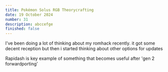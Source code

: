 ```yaml
---
title: Pokémon Solus RGB Theorycrafting
date: 19 October 2024
number: 31
description: abccefge
finished: false
---
```


I've been doing a lot of thinking about my romhack recently. it got some decent reception but then i started thinking about other options for updates

Rapidash is key example of something that becomes useful after 'gen 2 forwardporting'